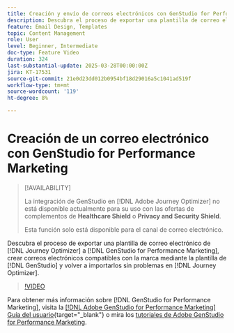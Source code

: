 ```yaml
---
title: Creación y envío de correos electrónicos con GenStudio for Performance Marketing
description: Descubra el proceso de exportar una plantilla de correo electrónico de Journey Optimizer a GenStudio for Performance Marketing, crear correos electrónicos compatibles con la marca mediante la plantilla en GenStudio y volver a importarlos sin problemas en Journey Optimizer.
feature: Email Design, Templates
topic: Content Management
role: User
level: Beginner, Intermediate
doc-type: Feature Video
duration: 324
last-substantial-update: 2025-03-28T00:00:00Z
jira: KT-17531
source-git-commit: 21e0d23dd012b0954bf18d29016a5c1041ad519f
workflow-type: tm+mt
source-wordcount: '119'
ht-degree: 8%

---
```



# Creación de un correo electrónico con GenStudio for Performance Marketing

>[!AVAILABILITY]
>
>La integración de GenStudio en [!DNL Adobe Journey Optimizer] no está disponible actualmente para su uso con las ofertas de complementos de **Healthcare Shield** o **Privacy and Security Shield**.
>
>Esta función solo está disponible para el canal de correo electrónico.

Descubra el proceso de exportar una plantilla de correo electrónico de [!DNL Journey Optimizer] a [!DNL GenStudio for Performance Marketing], crear correos electrónicos compatibles con la marca mediante la plantilla de [!DNL GenStudio] y volver a importarlos sin problemas en [!DNL Journey Optimizer].

>[!VIDEO](https://video.tv.adobe.com/v/3456038/?learn=on&enablevpops)

Para obtener más información sobre [!DNL GenStudio for Performance Marketing], visita la [[!DNL Adobe GenStudio for Performance Marketing] Guía del usuario](https://experienceleague.adobe.com/es/docs/genstudio-for-performance-marketing/user-guide/home){target="_blank"} o mira los [tutoriales de Adobe GenStudio for Performance Marketing](https://experienceleague.adobe.com/en/docs/genstudio-for-performance-marketing-learn/tutorials/overview).
